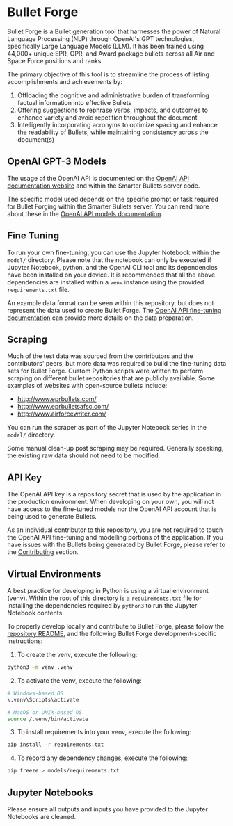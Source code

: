 # Bullet Forge

Bullet Forge is a Bullet generation tool that harnesses the power of Natural Language Processing (NLP) through OpenAI's GPT technologies, specifically Large Language Models (LLM). It has been trained using 44,000+ unique EPR, OPR, and Award package bullets across all Air and Space Force positions and ranks.

The primary objective of this tool is to streamline the process of listing accomplishments and achievements by:

1. Offloading the cognitive and administrative burden of transforming factual information into effective Bullets
2. Offering suggestions to rephrase verbs, impacts, and outcomes to enhance variety and avoid repetition throughout the document
3. Intelligently incorporating acronyms to optimize spacing and enhance the readability of Bullets, while maintaining consistency across the document(s)

## OpenAI GPT-3 Models

The usage of the OpenAI API is documented on the [OpenAI API documentation website](https://platform.openai.com/docs) and within the Smarter Bullets server code.

The specific model used depends on the specific prompt or task required for Bullet Forging within the Smarter Bullets server. You can read more about these in the [OpenAI API models documentation](https://platform.openai.com/docs/models/gpt-3).

## Fine Tuning

To run your own fine-tuning, you can use the Jupyter Notebook within the `model/` directory. Please note that the notebook can only be executed if Jupyter Notebook, python, and the OpenAI CLI tool and its dependencies have been installed on your device. It is recommended that all the above dependencies are installed within a `venv` instance using the provided `requirements.txt` file.

An example data format can be seen within this repository, but does not represent the data used to create Bullet Forge. The [OpenAI API fine-tuning documentation](https://platform.openai.com/docs/guides/fine-tuning/preparing-your-dataset) can provide more details on the data preparation.

## Scraping

Much of the test data was sourced from the contributors and the contributors' peers, but more data was required to build the fine-tuning data sets for Bullet Forge. Custom Python scripts were written to perform scraping on different bullet repositories that are publicly available. Some examples of websites with open-source bullets include:

- http://www.eprbullets.com/
- http://www.eprbulletsafsc.com/
- http://www.airforcewriter.com/

You can run the scraper as part of the Jupyter Notebook series in the `model/` directory.

Some manual clean-up post scraping may be required. Generally speaking, the existing raw data should not need to be modified.

## API Key

The OpenAI API key is a repository secret that is used by the application in the production environment. When developing on your own, you will not have access to the fine-tuned models nor the OpenAI API account that is being used to generate Bullets.

As an individual contributor to this repository, you are not required to touch the OpenAI API fine-tuning and modelling portions of the application. If you have issues with the Bullets being generated by Bullet Forge, please refer to the [Contributing](#contributing) section.

## Virtual Environments

A best practice for developing in Python is using a virtual environment (venv). Within the root of this directory is a `requirements.txt` file for installing the dependencies required by `python3` to run the Jupyter Notebook contents.

To properly develop locally and contribute to Bullet Forge, please follow the [repository README](../README.md), and the following Bullet Forge development-specific instructions:

1. To create the venv, execute the following:

```bash
python3 -m venv .venv
```

2. To activate the venv, execute the following:

```bash
# Windows-based OS
\.venv\Scripts\activate
```

```bash
# MacOS or UNIX-based OS
source /.venv/bin/activate
```

3. To install requirements into your venv, execute the following:

```bash
pip install -r requirements.txt
```

4. To record any dependency changes, execute the following:

```bash
pip freeze > models/requirements.txt
```

## Jupyter Notebooks

Please ensure all outputs and inputs you have provided to the Jupyter Notebooks are cleaned.